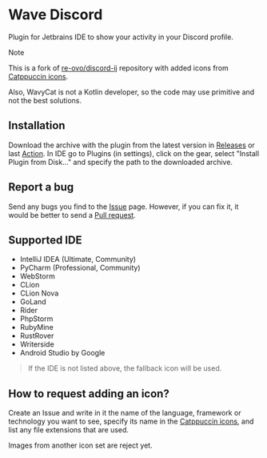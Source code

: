 # Wave Discord

Plugin for Jetbrains IDE to show your activity in your Discord profile.

> [!NOTE]
> This is a fork of [re-ovo/discord-ij](https://github.com/re-ovo/discord-ij) repository with added icons from [Catppuccin icons](https://github.com/catppuccin/vscode-icons).
> 
> Also, WavyCat is not a Kotlin developer, so the code may use primitive and not the best solutions.

## Installation
Download the archive with the plugin from the latest version in [Releases](https://github.com/wavy-cat/wave-discord/releases) or last [Action](https://github.com/wavy-cat/wave-discord/actions). In IDE go to Plugins (in settings), click on the gear, select "Install Plugin from Disk..." and specify the path to the downloaded archive.

## Report a bug
Send any bugs you find to the [Issue](https://github.com/wavy-cat/wave-discord/issues) page. However, if you can fix it, it would be better to send a [Pull request](https://github.com/wavy-cat/wave-discord/pulls).

## Supported IDE
* IntelliJ IDEA (Ultimate, Community)
* PyCharm (Professional, Community)
* WebStorm
* CLion
* CLion Nova
* GoLand
* Rider
* PhpStorm
* RubyMine
* RustRover
* Writerside
* Android Studio by Google

> If the IDE is not listed above, the fallback icon will be used.

## How to request adding an icon?
Create an Issue and write in it the name of the language, framework or technology you want to see, specify its name in the [Catppuccin icons](https://github.com/catppuccin/vscode-icons), and list any file extensions that are used.

Images from another icon set are reject yet.
